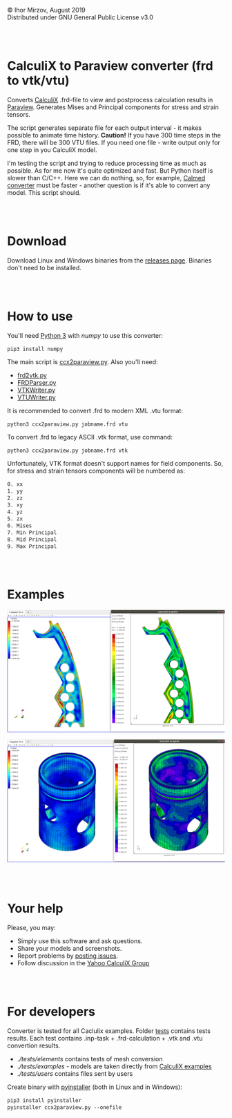 © Ihor Mirzov, August 2019  
Distributed under GNU General Public License v3.0

<br/><br/>



# CalculiX to Paraview converter (frd to vtk/vtu)

Converts [CalculiX](http://www.dhondt.de/) .frd-file to view and postprocess calculation results in [Paraview](https://www.paraview.org/). Generates Mises and Principal components for stress and strain tensors.

The script generates separate file for each output interval - it makes possible to animate time history. **Caution!** If you have 300 time steps in the FRD, there will be 300 VTU files. If you need one file - write output only for one step in you CalculiX model.

I'm testing the script and trying to reduce processing time as much as possible. As for me now it's quite optimized and fast. But Python itself is slower than C/C++. Here we can do nothing, so, for example, [Calmed converter](https://www.salome-platform.org/forum/forum_12/126338563) must be faster - another question is if it's able to convert any model. This script should.
 
<br/><br/>



# Download

Download Linux and Windows binaries from the [releases page](https://github.com/imirzov/ccx2paraview/releases). Binaries don't need to be installed.

<br/><br/>



# How to use

You'll need [Python 3](https://www.python.org/downloads/) with *numpy* to use this converter:

    pip3 install numpy

The main script is [ccx2paraview.py](ccx2paraview.py). Also you'll need:
- [frd2vtk.py](frd2vtk.py)
- [FRDParser.py](FRDParser.py)
- [VTKWriter.py](VTKWriter.py)
- [VTUWriter.py](VTUWriter.py)

It is recommended to convert .frd to modern XML .vtu format:

    python3 ccx2paraview.py jobname.frd vtu

To convert .frd to legacy ASCII .vtk format, use command:

    python3 ccx2paraview.py jobname.frd vtk

Unfortunately, VTK format doesn't support names for field components. So, for stress and strain tensors components will be numbered as:

    0. xx
    1. yy
    2. zz
    3. xy
    4. yz
    5. zx
    6. Mises
    7. Min Principal
    8. Mid Principal
    9. Max Principal

<br/><br/>



# Examples

![baffle](./tests/users/baffle.png "baffle")

![piston](./tests/users/piston.png "piston")

<br/><br/>



# Your help

Please, you may:

- Simply use this software and ask questions.
- Share your models and screenshots.
- Report problems by [posting issues](https://github.com/imirzov/ccx2paraview/issues).
- Follow discussion in the [Yahoo CalculiX Group](https://groups.yahoo.com/neo/groups/CALCULIX/conversations/topics/13712)

<br/><br/>



# For developers

Converter is tested for all Caclulix examples. Folder [tests](./tests/) contains tests results. Each test contains .inp-task + .frd-calculation + .vtk and .vtu convertion results.

- *./tests/elements* contains tests of mesh conversion
- *./tests/examples* - models are taken directly from [CalculiX examples](http://www.dhondt.de/ccx_2.15.test.tar.bz2)
- *./tests/users* contains files sent by users


Create binary with [pyinstaller](https://www.pyinstaller.org/) (both in Linux and in Windows):

    pip3 install pyinstaller
    pyinstaller ccx2paraview.py --onefile

